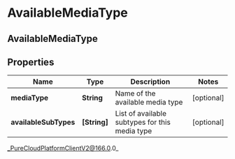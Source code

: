 # AvailableMediaType

## AvailableMediaType

## Properties

|Name | Type | Description | Notes|
|------------ | ------------- | ------------- | -------------|
| **mediaType** | **String** | Name of the available media type | [optional] |
| **availableSubTypes** | **[String]** | List of available subtypes for this media type | [optional] |



_PureCloudPlatformClientV2@166.0.0_
